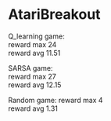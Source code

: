 # AtariBreakout
Q_learning game:  
    reward max 24  
    reward avg 11.51  
    
SARSA game:  
    reward max 27  
    reward avg 12.15  
    
Random game:
    reward max 4  
    reward avg 1.31  

